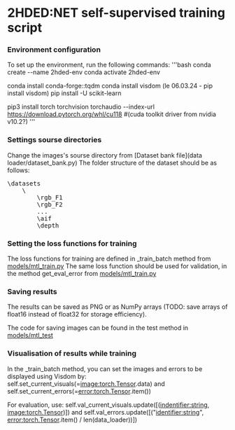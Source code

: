 # 2HDED:NET self-supervised training script

### Environment configuration

To set up the environment, run the following commands:
'''bash
conda create --name 2hded-env
conda activate 2hded-env

conda install conda-forge::tqdm
conda install visdom (le 06.03.24 - pip install visdom)
pip install -U scikit-learn

pip3 install torch torchvision torchaudio --index-url https://download.pytorch.org/whl/cu118 #(cuda toolkit driver from nvidia v10.2?)
'''

### Settings sourse directories

Change the images's sourse directory from [Dataset bank file](data loader/dataset_bank.py)
The folder structure of the dataset should be as follows:

<pre>
\datasets
    \<dataset_name>
        \rgb_F1
        \rgb_F2
        ...
        \aif
        \depth
</pre>

### Setting the loss functions for training

The loss functions for training are defined in \_train_batch method from [models/mtl_train.py](models/mtl_train.py)
The same loss function should be used for validation, in the method get_eval_error from [models/mtl_train.py](models/mtl_train.py)

### Saving results

The results can be saved as PNG or as NumPy arrays (TODO: save arrays of float16 instead of float32 for storage efficiency).

The code for saving images can be found in the test method in [models/mtl_test](models/mtl_test)

### Visualisation of results while training

In the \_train_batch method, you can set the images and errors to be displayed using Visdom by:
self.set_current_visuals(<key>=<image:torch.Tensor>.data) and self.set_current_errors(<key>=<error:torch.Tensor>.item())

For evaluation, use:
self.val_current_visuals.update([(<indentifier:string>, <image:torch.Tensor>)]) and self.val_errors.update([("<identifier:string>", <error:torch.Tensor>.item() / len(data_loader))])
